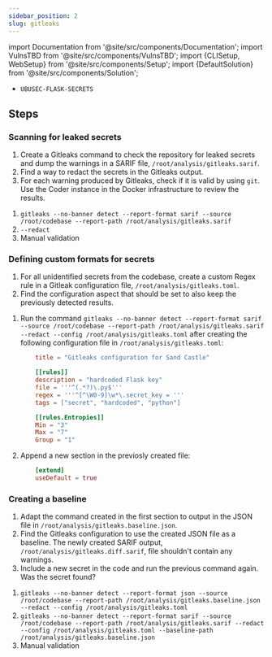 ```yaml
---
sidebar_position: 2
slug: gitleaks
---
```


import Documentation from '@site/src/components/Documentation';
import VulnsTBD from '@site/src/components/VulnsTBD';
import {CLISetup, WebSetup} from '@site/src/components/Setup';
import {DefaultSolution} from '@site/src/components/Solution';

<VulnsTBD>

- `UBUSEC-FLASK-SECRETS`

</VulnsTBD>

<CLISetup software="Gitleaks" profile="static-analysis" container="static-analysers"/>

<WebSetup software="Coder" profile="static-analysis" link="http://127.0.0.1:8002" credentials="oss-fortress"/>

<Documentation software="Gitleaks" link="https://github.com/gitleaks/gitleaks#readme"/>

## Steps

### Scanning for leaked secrets

1. Create a Gitleaks command to check the repository for leaked secrets and dump the warnings in a SARIF file, `/root/analysis/gitleaks.sarif`.
2. Find a way to redact the secrets in the Gitleaks output.
3. For each warning produced by Gitleaks, check if it is valid by using `git`. Use the Coder instance in the Docker infrastructure to review the results.

<DefaultSolution>

1. `gitleaks --no-banner detect --report-format sarif --source /root/codebase --report-path /root/analysis/gitleaks.sarif`
2. `--redact`
3. Manual validation

</DefaultSolution>

### Defining custom formats for secrets

1. For all unidentified secrets from the codebase, create a custom Regex rule in a Gitleak configuration file, `/root/analysis/gitleaks.toml`.
2. Find the configuration aspect that should be set to also keep the previously detected results.

<DefaultSolution>

1. Run the command `gitleaks --no-banner detect --report-format sarif --source /root/codebase --report-path /root/analysis/gitleaks.sarif --redact --config /root/analysis/gitleaks.toml` after creating the following configuration file in `/root/analysis/gitleaks.toml`:

    ```toml
        title = "Gitleaks configuration for Sand Castle"

        [[rules]]
        description = "hardcoded Flask key"
        file = '''^(.*?)\.py$'''
        regex = '''^[^\W0-9]\w*\.secret_key = '''
        tags = ["secret", "hardcoded", "python"]

        [[rules.Entropies]]
        Min = "3"
        Max = "7"
        Group = "1"
    ```

2. Append a new section in the previosly created file:

    ```toml
        [extend]
        useDefault = true
    ```

</DefaultSolution>

### Creating a baseline

1. Adapt the command created in the first section to output in the JSON file in `/root/analysis/gitleaks.baseline.json`.
2. Find the Gitleaks configuration to use the created JSON file as a baseline. The newly created SARIF output, `/root/analysis/gitleaks.diff.sarif`, file shouldn't contain any warnings.
3. Include a new secret in the code and run the previous command again. Was the secret found?

<DefaultSolution>

1. `gitleaks --no-banner detect --report-format json --source /root/codebase --report-path /root/analysis/gitleaks.baseline.json --redact --config /root/analysis/gitleaks.toml`
2. `gitleaks --no-banner detect --report-format sarif --source /root/codebase --report-path /root/analysis/gitleaks.sarif --redact --config /root/analysis/gitleaks.toml --baseline-path /root/analysis/gitleaks.baseline.json`
3. Manual validation

</DefaultSolution>
